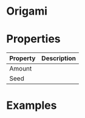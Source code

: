 # Origami


# Properties


| Property | Description| 
| -------- | -----------|
| Amount |  |
| Seed |  |




# Examples
